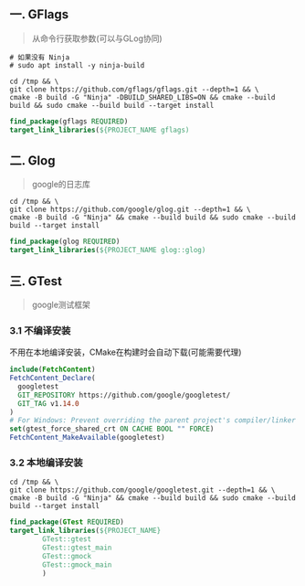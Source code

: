 ## 一. GFlags

> 从命令行获取参数(可以与GLog协同)

```shell
# 如果没有 Ninja
# sudo apt install -y ninja-build

cd /tmp && \
git clone https://github.com/gflags/gflags.git --depth=1 && \
cmake -B build -G "Ninja" -DBUILD_SHARED_LIBS=ON && cmake --build build && sudo cmake --build build --target install
```

```cmake
find_package(gflags REQUIRED)
target_link_libraries(${PROJECT_NAME gflags)
```

## 二. Glog

> google的日志库

```shell
cd /tmp && \
git clone https://github.com/google/glog.git --depth=1 && \
cmake -B build -G "Ninja" && cmake --build build && sudo cmake --build build --target install
```

```cmake
find_package(glog REQUIRED)
target_link_libraries(${PROJECT_NAME glog::glog)
```

## 三. GTest

> google测试框架

### 3.1 不编译安装
不用在本地编译安装，CMake在构建时会自动下载(可能需要代理)
```cmake
include(FetchContent)
FetchContent_Declare(
  googletest
  GIT_REPOSITORY https://github.com/google/googletest/
  GIT_TAG v1.14.0
)
# For Windows: Prevent overriding the parent project's compiler/linker settings
set(gtest_force_shared_crt ON CACHE BOOL "" FORCE)
FetchContent_MakeAvailable(googletest)
```
### 3.2 本地编译安装
```shell
cd /tmp && \
git clone https://github.com/google/googletest.git --depth=1 && \
cmake -B build -G "Ninja" && cmake --build build && sudo cmake --build build --target install
```

```cmake
find_package(GTest REQUIRED)
target_link_libraries(${PROJECT_NAME} 
        GTest::gtest
        GTest::gtest_main
        GTest::gmock
        GTest::gmock_main
        )
```
